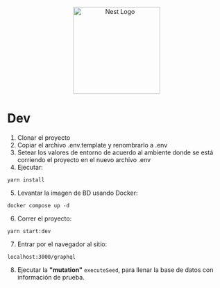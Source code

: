 <p align="center">
  <a href="http://nestjs.com/" target="blank"><img src="https://nestjs.com/img/logo-small.svg" width="200" alt="Nest Logo" /></a>
</p>



# Dev
1. Clonar el proyecto
2. Copiar el archivo .env.template y renombrarlo a .env
3. Setear los valores de entorno de acuerdo al ambiente donde se está corriendo el proyecto en el nuevo archivo .env
4. Ejecutar:
```
yarn install
```

5. Levantar la imagen de BD usando Docker:
```
docker compose up -d
```

6. Correr el proyecto:
```
yarn start:dev
```

7. Entrar por el navegador al sitio:
```
localhost:3000/graphql
```

8. Ejecutar la __"mutation"__ ```executeSeed```, para llenar la base de datos con información de prueba.